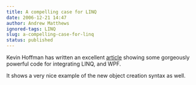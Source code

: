 ```yaml
---
title: A compelling case for LINQ
date: 2006-12-21 14:47
author: Andrew Matthews
ignored-tags: LINQ
slug: a-compelling-case-for-linq
status: published
---
```


Kevin Hoffman has written an excellent [article](http://dotnetaddict.dotnetdevelopersjournal.com/wpf_linq.htm) showing some gorgeously powerful code for integrating LINQ, and WPF.

It shows a very nice example of the new object creation syntax as well.
